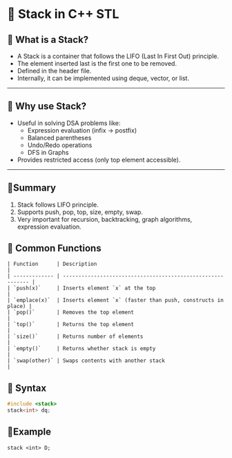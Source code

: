 # 📘 Stack in C++ STL

## 🔹 What is a Stack?
- A Stack is a container that follows the LIFO (Last In First Out) principle.
- The element inserted last is the first one to be removed.
- Defined in the <stack> header file.
- Internally, it can be implemented using deque, vector, or list.

---

## 🔹 Why use Stack?
- Useful in solving DSA problems like:
    - Expression evaluation (infix → postfix)
    - Balanced parentheses
    - Undo/Redo operations
    - DFS in Graphs
- Provides restricted access (only top element accessible).

---

## 🔹Summary
1. Stack follows LIFO principle.
2. Supports push, pop, top, size, empty, swap.
3. Very important for recursion, backtracking, graph algorithms, expression evaluation.

## 🔹 Common Functions
```
| Function      | Description                                                 |
| ------------- | ----------------------------------------------------------- |
| `push(x)`     | Inserts element `x` at the top                              |
| `emplace(x)`  | Inserts element `x` (faster than push, constructs in place) |
| `pop()`       | Removes the top element                                     |
| `top()`       | Returns the top element                                     |
| `size()`      | Returns number of elements                                  |
| `empty()`     | Returns whether stack is empty                              |
| `swap(other)` | Swaps contents with another stack                           |

```

## 🔹 Syntax
```cpp
#include <stack>
stack<int> dq;
```
## 🔹Example
```
stack <int> D;
```
